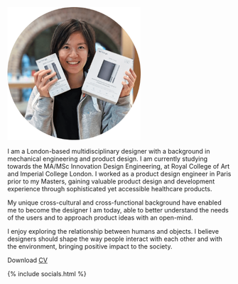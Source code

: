 ---
---

<div class="row">
  <div class="col l4">
    <p>
      <img src="/images/about/Xianzhi.png" alt="Xianzhi Zhang" style="width:300px;">
    </p>
  </div>
  <div class="col l8">
    <p>
      I am a London-based multidisciplinary designer with a background in mechanical engineering and product design. I am currently studying towards the MA/MSc Innovation Design Engineering, at Royal College of Art and Imperial College London. I worked as a product design engineer in Paris prior to my Masters, gaining valuable product design and development experience through sophisticated yet accessible healthcare products. 
    </p>
    <p>
      My unique cross-cultural and cross-functional background have enabled me to become the designer I am today, able to better understand the needs of the users and to approach product ideas with an open-mind. 
    </p>
    <p>
      I enjoy exploring the relationship between humans and objects. I believe designers should shape the way people interact with each other and with the environment, bringing positive impact to the society.
    </p>
     <p>Download <a href="/assets/cv_xianzhi_zhang.pdf" target="_blank"> CV </a></p>


   {% include socials.html %}
  
  </div>
 

 
